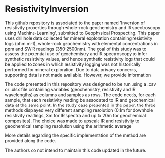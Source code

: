 # ResistivityInversion
This github repository is associated to the paper named 'Inversion of resistivity properties through whole-rock geochemistry and IR spectroscopy using Machine-Learning', submitted to Geophysical Prospecting. 
This paper uses drillhole data collected for mineral exploration containing resistivity logs (ohm.m-1), whole-rock geochemistry with elemental concentrations in ppm and SWIR readings (350-2500nm). The goal of this study was to assess the potential use of geochemistry and IR spectroscopy to infer synthetic resistivity values, and hence synthetic resistivity logs that could be applied to zones in which resistivity logging was not historically performed for mineral exploration. 
Due to data privacy concerns, supporting data is not made available. However, we provide information

The code presented in this repository was designed to be run using a .csv or .xlsx file containing variables (geochemistry, resistivity and IR wavelengths) as columns and samples as rows. The code needs, for each sample, that each resistivity reading be associated to IR and geochemical data at the same point. In the study case presented in the paper, the three methods displayed very different sampling resolution (0.1m for downhole resistivity readings, 3m for IR spectra and up to 20m for geochemical composites). The choice was made to upscale IR and resistivity to geochemical sampling resolution using the arithmetic average. 

More details regarding the specific implementation of the method are provided along the code. 

The authors do not intend to maintain this code updated in the future.
